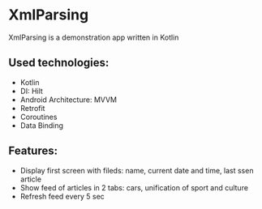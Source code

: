# XmlParsing

XmlParsing is a demonstration app written in Kotlin

## Used technologies:

- Kotlin
- DI: Hilt
- Android Architecture: MVVM
- Retrofit
- Coroutines
- Data Binding

## Features:

- Display first screen with fileds: name, current date and time, last ssen article
- Show feed of articles in 2 tabs: cars, unification of sport and culture
- Refresh feed every 5 sec
